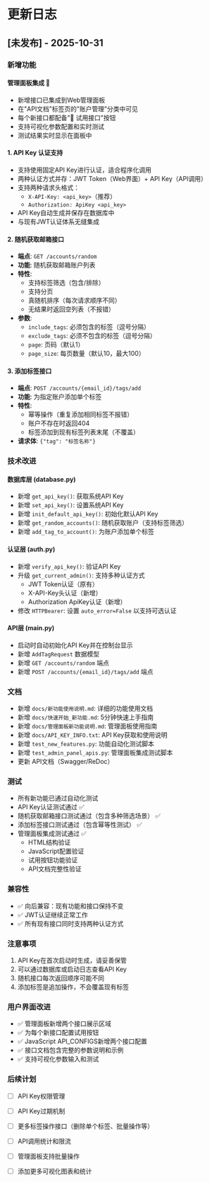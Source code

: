 # 更新日志

## [未发布] - 2025-10-31

### 新增功能

#### 管理面板集成 🎨
- 新增接口已集成到Web管理面板
- 在"API文档"标签页的"账户管理"分类中可见
- 每个新接口都配备"🚀 试用接口"按钮
- 支持可视化参数配置和实时测试
- 测试结果实时显示在面板中

#### 1. API Key 认证支持
- 支持使用固定API Key进行认证，适合程序化调用
- 两种认证方式并存：JWT Token（Web界面）+ API Key（API调用）
- 支持两种请求头格式：
  - `X-API-Key: <api_key>`（推荐）
  - `Authorization: ApiKey <api_key>`
- API Key自动生成并保存在数据库中
- 与现有JWT认证体系无缝集成

#### 2. 随机获取邮箱接口
- **端点**: `GET /accounts/random`
- **功能**: 随机获取邮箱账户列表
- **特性**:
  - 支持标签筛选（包含/排除）
  - 支持分页
  - 真随机排序（每次请求顺序不同）
  - 无结果时返回空列表（不报错）
- **参数**:
  - `include_tags`: 必须包含的标签（逗号分隔）
  - `exclude_tags`: 必须不包含的标签（逗号分隔）
  - `page`: 页码（默认1）
  - `page_size`: 每页数量（默认10，最大100）

#### 3. 添加标签接口
- **端点**: `POST /accounts/{email_id}/tags/add`
- **功能**: 为指定账户添加单个标签
- **特性**:
  - 幂等操作（重复添加相同标签不报错）
  - 账户不存在时返回404
  - 标签添加到现有标签列表末尾（不覆盖）
- **请求体**: `{"tag": "标签名称"}`

### 技术改进

#### 数据库层 (database.py)
- 新增 `get_api_key()`: 获取系统API Key
- 新增 `set_api_key()`: 设置系统API Key  
- 新增 `init_default_api_key()`: 初始化默认API Key
- 新增 `get_random_accounts()`: 随机获取账户（支持标签筛选）
- 新增 `add_tag_to_account()`: 为账户添加单个标签

#### 认证层 (auth.py)
- 新增 `verify_api_key()`: 验证API Key
- 升级 `get_current_admin()`: 支持多种认证方式
  - JWT Token认证（原有）
  - X-API-Key头认证（新增）
  - Authorization ApiKey认证（新增）
- 修改 `HTTPBearer`: 设置 `auto_error=False` 以支持可选认证

#### API层 (main.py)
- 启动时自动初始化API Key并在控制台显示
- 新增 `AddTagRequest` 数据模型
- 新增 `GET /accounts/random` 端点
- 新增 `POST /accounts/{email_id}/tags/add` 端点

### 文档
- 新增 `docs/新功能使用说明.md`: 详细的功能使用文档
- 新增 `docs/快速开始_新功能.md`: 5分钟快速上手指南
- 新增 `docs/管理面板新功能说明.md`: 管理面板使用指南
- 新增 `docs/API_KEY_INFO.txt`: API Key获取和使用说明
- 新增 `test_new_features.py`: 功能自动化测试脚本
- 新增 `test_admin_panel_apis.py`: 管理面板集成测试脚本
- 更新 API文档（Swagger/ReDoc）

### 测试
- 所有新功能已通过自动化测试
- API Key认证测试通过 ✅
- 随机获取邮箱接口测试通过（包含多种筛选场景） ✅
- 添加标签接口测试通过（包含幂等性测试） ✅
- 管理面板集成测试通过 ✅
  - HTML结构验证
  - JavaScript配置验证
  - 试用按钮功能验证
  - API文档完整性验证

### 兼容性
- ✅ 向后兼容：现有功能和接口保持不变
- ✅ JWT认证继续正常工作
- ✅ 所有现有接口同时支持两种认证方式

### 注意事项
1. API Key在首次启动时生成，请妥善保管
2. 可以通过数据库或启动日志查看API Key
3. 随机接口每次返回顺序可能不同
4. 添加标签是追加操作，不会覆盖现有标签

### 用户界面改进
- ✅ 管理面板新增两个接口展示区域
- ✅ 为每个新接口配置试用按钮
- ✅ JavaScript API_CONFIGS新增两个接口配置
- ✅ 接口文档包含完整的参数说明和示例
- ✅ 支持可视化参数输入和测试

### 后续计划
- [ ] API Key权限管理
- [ ] API Key过期机制
- [ ] 更多标签操作接口（删除单个标签、批量操作等）
- [ ] API调用统计和限流
- [ ] 管理面板支持批量操作
- [ ] 添加更多可视化图表和统计

